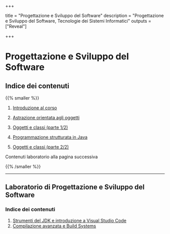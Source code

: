 
+++

title = "Progettazione e Sviluppo del Software"
description = "Progettazione e Sviluppo del Software, Tecnologie dei Sistemi Informatici"
outputs = ["Reveal"]

+++

# Progettazione e Sviluppo del Software

## Indice dei contenuti

{{% smaller %}}

<div class="container">
<div class="col">

1. [Introduzione al corso](intro/)
1. [Astrazione orientata agli oggetti](oo-abstraction/)
1. [Oggetti e classi (parte 1/2)](objects/)

1. [Programmazione strutturata in Java](java-structured-programming/)
1. [Oggetti e classi (parte 2/2)](objects-2/)
<!--
1. [Build system (Gradle), costruzione del software, e librerie](build-systems/)
1. [Sistemi di controllo versione](git/)
1. [Incapsulamento](encapsulation/) e [formattazione di codice Java](codestyle/)
1. [Interfacce e composizione](interfaces/)
1. [Ereditarietà](inheritance/)
1. [Unit Testing e Test-Driven Development con JUnit 5](junit-tdd/)
>
</div>
<div class="col">
<!--
11. [Progettazione efficace ed agile del software](intro-agile-sw-design-patterns/)
1. [Polimorfismo, classi astratte](polymorphism/)
1. [Generici](generics/)
1. [Collezioni](collections/)
1. [Eccezioni](exceptions/)
1. [Input/Output](io/)
1. [Lambda e funzioni first-class](lambdas/)
1. [Sviluppo di interfacce grafiche (GUI) con la libreria JavaFX](guis-javafx/)
1. [Sviluppo di interfacce grafiche (GUI) con Swing](guis-swing/)
-->
<!-- 
1. [Meccanismi avanzati: classi innestate, enum](advanced-mechanisms-nested-enums/) 
1. [Stream e manipolazione di flussi di dati](stream/)
1. [Collezioni generiche, erasure, e wildcard](generic-collections-advanced/) 
-->

</div></div>

Contenuti laboratorio alla pagina successiva

{{% /smaller %}}

---

## Laboratorio di Progettazione e Sviluppo del Software

### Indice dei contenuti

1. [Strumenti del JDK e introduzione a Visual Studio Code](lab/01-basic-tools/)
1. [Compilazione avanzata e Build Systems](lab/02-advanced-tooling-gradle/)
